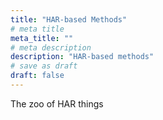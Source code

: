```yaml
---
title: "HAR-based Methods"
# meta title
meta_title: ""
# meta description
description: "HAR-based methods"
# save as draft
draft: false
---
```


The zoo of HAR things
